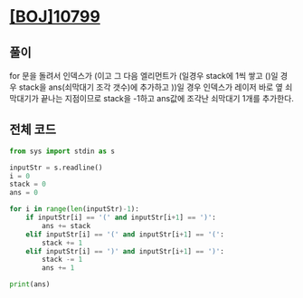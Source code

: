 # [[BOJ]10799](https://www.acmicpc.net/problem/10799)

## 풀이
for 문을 돌려서 인덱스가 (이고 그 다음 엘리먼트가 (일경우 stack에 1씩 쌓고 
()일 경우 stack을 ans(쇠막대기 조각 갯수)에 추가하고
))일 경우 인덱스가 레이저 바로 옆 쇠막대기가 끝나는 지점이므로 stack을 -1하고 ans값에 조각난 쇠막대기 1개를 추가한다.


## 전체 코드
```python
from sys import stdin as s

inputStr = s.readline()
i = 0
stack = 0
ans = 0

for i in range(len(inputStr)-1):
    if inputStr[i] == '(' and inputStr[i+1] == ')':
        ans += stack
    elif inputStr[i] == '(' and inputStr[i+1] == '(':
        stack += 1
    elif inputStr[i] == ')' and inputStr[i+1] == ')':
        stack -= 1
        ans += 1

print(ans)
```
